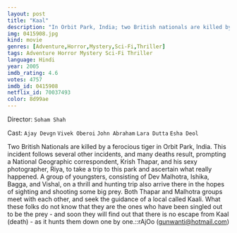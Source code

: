 ```yaml
---
layout: post
title: "Kaal"
description: "In Orbit Park, India; two British nationals are killed by a fierce man-eating tiger, followed by a few other incidents, all related to the death of human-beings. Two months later, National Geographic researcher, Krish Thapar and his photographer wife, Riya, decides to take a trip to the park to investigate on these incidents. On their way; they are introduced to five other hunters, Dev Malhotra, his girlfriend, Ishika,.."
img: 0415908.jpg
kind: movie
genres: [Adventure,Horror,Mystery,Sci-Fi,Thriller]
tags: Adventure Horror Mystery Sci-Fi Thriller 
language: Hindi
year: 2005
imdb_rating: 4.6
votes: 4757
imdb_id: 0415908
netflix_id: 70037493
color: 8d99ae
---
```

Director: `Soham Shah`  

Cast: `Ajay Devgn` `Vivek Oberoi` `John Abraham` `Lara Dutta` `Esha Deol` 

Two British Nationals are killed by a ferocious tiger in Orbit Park, India. This incident follows several other incidents, and many deaths result, prompting a National Geographic correspondent, Krish Thapar, and his sexy photographer, Riya, to take a trip to this park and ascertain what really happened. A group of youngsters, consisting of Dev Malhotra, Ishika, Bagga, and Vishal, on a thrill and hunting trip also arrive there in the hopes of sighting and shooting some big prey. Both Thapar and Malhotra groups meet with each other, and seek the guidance of a local called Kaali. What these folks do not know that they are the ones who have been singled out to be the prey - and soon they will find out that there is no escape from Kaal (death) - as it hunts them down one by one.::rAjOo (gunwanti@hotmail.com)